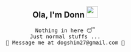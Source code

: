 ## <p align="center">  Ola, I'm Donn <img src="https://raw.githubusercontent.com/MartinHeinz/MartinHeinz/master/wave.gif" width="30px" height="30px"> </p>

<p align="center"> 
  <samp>
       Nothing in here 😴 <br/>
       Just normal stuffs ... <br/>
    💬 Message me at dogshim27@gmail.com 💬
     
  </samp>
  
  
<p/> 




